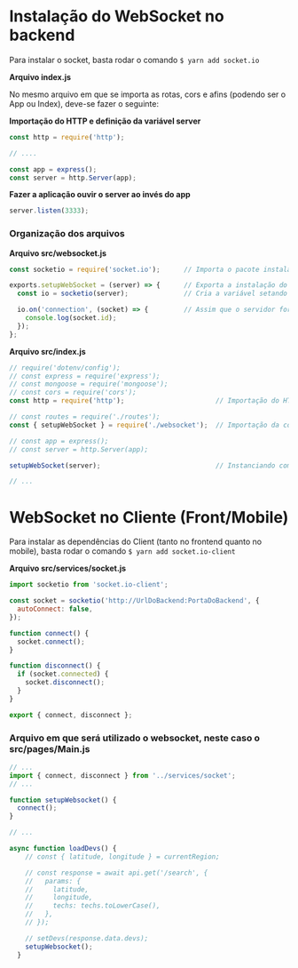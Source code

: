 # Instalação do WebSocket no backend

Para instalar o socket, basta rodar o comando `$ yarn add socket.io`

**Arquivo index.js**

No mesmo arquivo em que se importa as rotas, cors e afins (podendo ser o App ou Index), deve-se fazer o seguinte:

**Importação do HTTP e definição da variável server**

```js
const http = require('http');

// ....

const app = express();
const server = http.Server(app);
```

**Fazer a aplicação ouvir o server ao invés do app**

```js
server.listen(3333);
```

### Organização dos arquivos

**Arquivo src/websocket.js**
```js
const socketio = require('socket.io');      // Importa o pacote instalado anteriormente

exports.setupWebSocket = (server) => {      // Exporta a instalação do WebSocket (não como padrão) recebendo o server como parâmetro
  const io = socketio(server);              // Cria a variável setando o server como objeto do socket

  io.on('connection', (socket) => {         // Assim que o servidor for conectado, ele recebe o socket e dispara uma função
    console.log(socket.id);
  });
};
```

**Arquivo src/index.js**

```js
// require('dotenv/config');
// const express = require('express');
// const mongoose = require('mongoose');
// const cors = require('cors');
const http = require('http');                       // Importação do HTTP citado anteriormente

// const routes = require('./routes');
const { setupWebSocket } = require('./websocket');  // Importação da configuração do WebSocket

// const app = express();
// const server = http.Server(app);

setupWebSocket(server);                             // Instanciando como servidor do websocket e enviando para o arquivo de configurações externo

// ...
```

# WebSocket no Cliente (Front/Mobile)

Para instalar as dependências do Client (tanto no frontend quanto no mobile), basta rodar o comando `$ yarn add socket.io-client`

**Arquivo src/services/socket.js**

```js
import socketio from 'socket.io-client';

const socket = socketio('http://UrlDoBackend:PortaDoBackend', {
  autoConnect: false,
});

function connect() {
  socket.connect();
}

function disconnect() {
  if (socket.connected) {
    socket.disconnect();
  }
}

export { connect, disconnect };

```

### Arquivo em que será utilizado o websocket, neste caso o src/pages/Main.js

```js
// ...
import { connect, disconnect } from '../services/socket';
// ...

function setupWebsocket() {
  connect();
}

// ...

async function loadDevs() {
    // const { latitude, longitude } = currentRegion;

    // const response = await api.get('/search', {
    //   params: {
    //     latitude,
    //     longitude,
    //     techs: techs.toLowerCase(),
    //   },
    // });

    // setDevs(response.data.devs);
    setupWebsocket();
  }
```